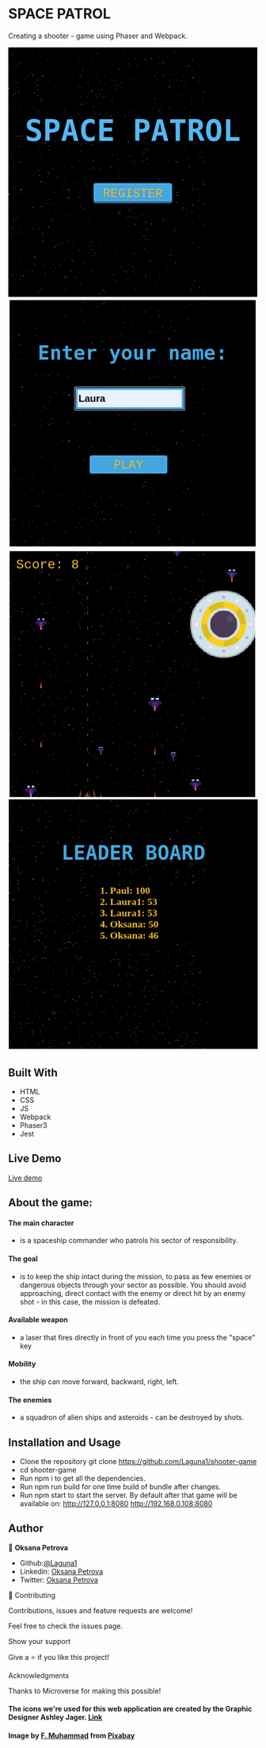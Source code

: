 # SPACE PATROL
Creating a shooter - game using Phaser and Webpack.

![Space Patrol](./src/assets/screen1.png)
![Space Patrol](./src/assets/screen2.png)
![Space Patrol](./src/assets/screen3.png)
![Space Patrol](./src/assets/screen4.png)

## Built With
 - HTML
 - CSS
 - JS
 - Webpack
 - Phaser3
 - Jest


## Live Demo

[Live demo](https://raw.githack.com/Laguna1/shooter-game/game-v5/dist/index.html)

## About the game:
#### The main character 
- is a spaceship commander who patrols his sector of responsibility.
#### The goal 
- is to keep the ship intact during the mission, to pass as few enemies or dangerous objects through your sector as possible. You should avoid approaching, direct contact with the enemy or direct hit by an enemy shot - in this case, the mission is defeated.
#### Available weapon 
- a laser that fires directly in front of you each time you press the "space" key
#### Mobility 
- the ship can move forward, backward, right, left.
#### The enemies 
- a squadron of alien ships and asteroids - can be destroyed by shots. 


## Installation and Usage
 - Clone the repository git clone https://github.com/Laguna1/shooter-game
 - cd shooter-game
 - Run npm i to get all the dependencies.
 - Run npm run build for one time build of bundle after changes.
 - Run npm start to start the server.
   By default after that game will be available on:
  http://127.0.0.1:8080
  http://192.168.0.108:8080
 


## Author

👤 **Oksana Petrova**
 - Github:[@Laguna1](https://github.com/Laguna1)
 - Linkedin: [Oksana Petrova](https://www.linkedin.com/in/oksana-petrova-005bb0145/)
 - Twitter: [Oksana Petrova](https://twitter.com/OksanaP48303303)



🤝 Contributing

Contributions, issues and feature requests are welcome!

Feel free to check the issues page. 

Show your support

Give a ⭐️ if you like this project! 

Acknowledgments

Thanks to Microverse for making this possible!


#### The icons we're used for this web application are created by the Graphic Designer Ashley Jager. [Link](https://github.com/manifestinteractive/weather-underground-icons)

#### Image by <a href="https://pixabay.com/users/artisticoperations-4161274/?utm_source=link-attribution&amp;utm_medium=referral&amp;utm_campaign=image&amp;utm_content=5303057">F. Muhammad</a> from <a href="https://pixabay.com/?utm_source=link-attribution&amp;utm_medium=referral&amp;utm_campaign=image&amp;utm_content=5303057">Pixabay</a>
